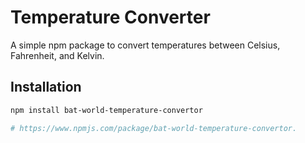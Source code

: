 # Temperature Converter

A simple npm package to convert temperatures between Celsius, Fahrenheit, and Kelvin.

## Installation
```bash
npm install bat-world-temperature-convertor

# https://www.npmjs.com/package/bat-world-temperature-convertor.
